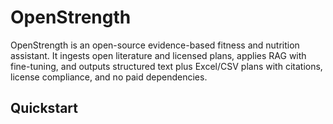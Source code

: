# OpenStrength
OpenStrength is an open-source evidence-based fitness and nutrition assistant. It ingests open literature and licensed plans, applies RAG with fine-tuning, and outputs structured text plus Excel/CSV plans with citations, license compliance, and no paid dependencies.

## Quickstart
